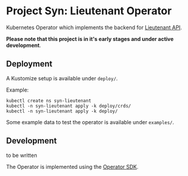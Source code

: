 # Project Syn: Lieutenant Operator

Kubernetes Operator which implements the backend for [Lieutenant API](https://github.com/projectsyn/lieutenant-api).

**Please note that this project is in it's early stages and under active development**.

## Deployment

A Kustomize setup is available under `deploy/`.

Example:

```
kubectl create ns syn-lieutenant
kubectl -n syn-lieutenant apply -k deploy/crds/
kubectl -n syn-lieutenant apply -k deploy/
```

Some example data to test the operator is available under `examples/`.

## Development

to be written

The Operator is implemented using the [Operator SDK](https://github.com/operator-framework/operator-sdk).
